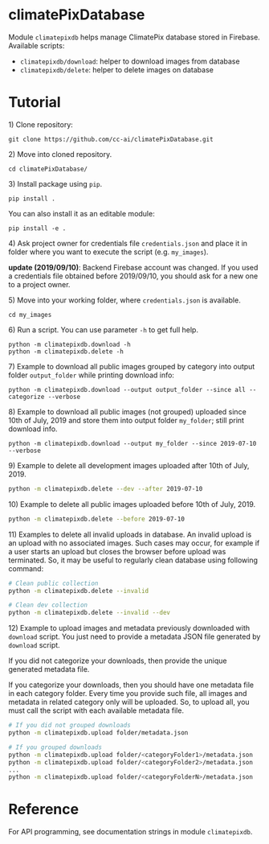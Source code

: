 # climatePixDatabase

Module `climatepixdb` helps manage ClimatePix database stored in Firebase. Available scripts:
- `climatepixdb/download`: helper to download images from database
- `climatepixdb/delete`: helper to delete images on database

# Tutorial

1\) Clone repository:
```
git clone https://github.com/cc-ai/climatePixDatabase.git
```

2\) Move into cloned repository.
```
cd climatePixDatabase/
```

3\) Install package using `pip`.
```
pip install .
```

You can also install it as an editable module:
```
pip install -e .
```

4\) Ask project owner for credentials file `credentials.json`
and place it in folder where you want to execute the script (e.g. `my_images`).

**update (2019/09/10)**: Backend Firebase account was changed. If you used a credentials file obtained
before 2019/09/10, you should ask for a new one to a project owner.

5\) Move into your working folder, where `credentials.json` is available.
```
cd my_images
```

6\) Run a script. You can use parameter `-h` to get full help.
```
python -m climatepixdb.download -h
python -m climatepixdb.delete -h
```

7\) Example to download all public images grouped by category
into output folder `output_folder` while printing download info:
```
python -m climatepixdb.download --output output_folder --since all --categorize --verbose
```

8\) Example to download all public images (not grouped) uploaded since 10th of July, 2019
and store them into output folder `my_folder`; still print download info.
```
python -m climatepixdb.download --output my_folder --since 2019-07-10 --verbose
```

9\) Example to delete all development images uploaded after 10th of July, 2019.
```bash
python -m climatepixdb.delete --dev --after 2019-07-10
```

10\) Example to delete all public images uploaded before 10th of July, 2019.
```bash
python -m climatepixdb.delete --before 2019-07-10
```

11\) Examples to delete all invalid uploads in database. An invalid upload is an upload with no
associated images. Such cases may occur, for example if a user starts an upload but closes the
browser before upload was terminated. So, it may be useful to regularly clean database using
following command:
```bash
# Clean public collection
python -m climatepixdb.delete --invalid

# Clean dev collection
python -m climatepixdb.delete --invalid --dev
```

12\) Example to upload images and metadata previously downloaded with `download` script. You
just need to provide a metadata JSON file generated by `download` script.

If you did not categorize your downloads, then provide the unique generated metadata file.

If you categorize your downloads, then you should have one metadata file in each category folder.
Every time you provide such file, all images and metadata in related category only will be uploaded.
So, to upload all, you must call the script with each available metadata file.
```bash
# If you did not grouped downloads
python -m climatepixdb.upload folder/metadata.json

# If you grouped downloads
python -m climatepixdb.upload folder/<categoryFolder1>/metadata.json
python -m climatepixdb.upload folder/<categoryFolder2>/metadata.json
...
python -m climatepixdb.upload folder/<categoryFolderN>/metadata.json
```

# Reference

For API programming, see documentation strings in module `climatepixdb`.
